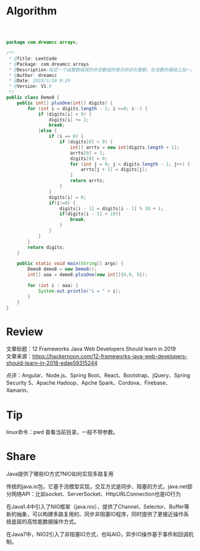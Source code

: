 # Algorithm
#####  <br>
```java
package com.dreamcc.arrays;

/**
 * @Title: LeetCode
 * @Package: com.dreamcc.arrays
 * @Description:给定一个由整数组成的非空数组所表示的非负整数，在该数的基础上加一。 最高位数字存放在数组的首位， 数组中每个元素只存储一个数字。你可以假设除了整数 0 之外，这个整数不会以零开头。
 * @Author: dreamcc
 * @Date: 2019/1/30 9:29
 * @Version: V1.0
 */
public class Demo8 {
	public int[] plusOne(int[] digits) {
		for (int i = digits.length - 1; i >=0; i--) {
			if (digits[i] < 9) {
				digits[i] += 1;
				break;
			}else {
				if (i == 0) {
					if (digits[0] > 9) {
						int[] arrts = new int[digits.length + 1];
						arrts[0] = 1;
						digits[0] = 0;
						for (int j = 0; j < digits.length - 1; j++) {
							arrts[j + 1] = digits[j];
						}
						return arrts;
					}
				}
				digits[i] = 0;
				if(i!=0) {
					digits[i - 1] = digits[i - 1] % 10 + 1;
					if(digits[i - 1] < 10){
						break;
					}
				}
			}
		}
		return digits;
	}

	public static void main(String[] args) {
		Demo8 demo8 = new Demo8();
		int[] aaa = demo8.plusOne(new int[]{8,9, 9});

		for (int i : aaa) {
			System.out.println("i = " + i);
		}
	}
}

```
# Review

文章标题：12 Frameworks Java Web Developers Should learn in 2019<br>
文章来源：https://hackernoon.com/12-frameworks-java-web-developers-should-learn-in-2018-edae59315244<br>

点评：Angular、Node.js、Spring Boot、React、Bootstrap、jQuery、Spring Security 5、Apache Hadoop、Apche Spark、Cordova、Firebase、Xamarin、<br>

# Tip
linux命令：pwd   查看当前目录，一般不带参数。 
# Share
Java提供了哪些IO方式?NIO如何实现多路复用

传统的java.io包，它基于流模型实现，交互方式是同步、阻塞的方式，java.net部分网络API：比如socket、ServerSocket、HttpURLConnection也是IO行为

在Java1.4中引入了NIO框架（java.nio），提供了Channel、Selector、Buffer等新的抽象，可以构建多路复用的、同步非阻塞IO程序，同时提供了更接近操作系统底层的高性能数据操作方式。

在Java7中，NIO2引入了非阻塞IO方式，也叫AIO，异步IO操作基于事件和回调机制。
